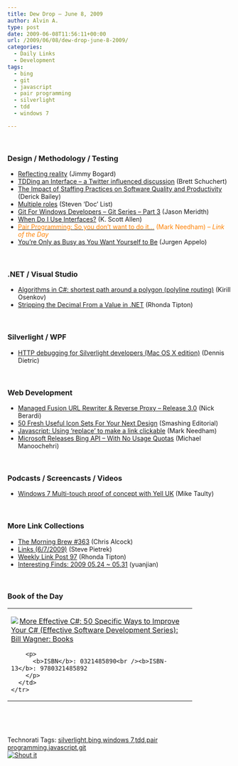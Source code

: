 ```yaml
---
title: Dew Drop – June 8, 2009
author: Alvin A.
type: post
date: 2009-06-08T11:56:11+00:00
url: /2009/06/08/dew-drop-june-8-2009/
categories:
  - Daily Links
  - Development
tags:
  - bing
  - git
  - javascript
  - pair programming
  - silverlight
  - tdd
  - windows 7

---
```

&#160;

### Design / Methodology / Testing

  * [Reflecting reality][1] (Jimmy Bogard)
  * [TDDing an Interface &#8211; a Twitter influenced discussion][2] (Brett Schuchert)
  * [The Impact of Staffing Practices on Software Quality and Productivity][3] (Derick Bailey)
  * [Multiple roles][4] (Steven ‘Doc’ List)
  * [Git For Windows Developers – Git Series – Part 3][5] (Jason Meridth)
  * [When Do I Use Interfaces?][6] (K. Scott Allen)
  * [<font color="#ff8000">Pair Programming: So you don&#8217;t want to do it…</font>][7] <font color="#ff8000">(Mark Needham) <em>– Link of the Day</em></font>
  * [You&#8217;re Only as Busy as You Want Yourself to Be][8] (Jurgen Appelo)

&#160;

### .NET / Visual Studio

  * [Algorithms in C#: shortest path around a polygon (polyline routing)][9] (Kirill Osenkov)
  * [Stripping the Decimal From a Value in .NET][10] (Rhonda Tipton)

&#160;

### Silverlight / WPF

  * [HTTP debugging for Silverlight developers (Mac OS X edition)][11] (Dennis Dietric)

&#160;

### Web Development

  * [Managed Fusion URL Rewriter & Reverse Proxy &#8211; Release 3.0][12] (Nick Berardi)
  * [50 Fresh Useful Icon Sets For Your Next Design][13] (Smashing Editorial)
  * [Javascript: Using &#8216;replace&#8217; to make a link clickable][14] (Mark Needham)
  * [Microsoft Releases Bing API &#8211; With No Usage Quotas][15] (Michael Manoochehri)

&#160;

### Podcasts / Screencasts / Videos

  * [Windows 7 Multi-touch proof of concept with Yell UK][16] (Mike Taulty)

&#160;

### More Link Collections

  * [The Morning Brew #363][17] (Chris Alcock)
  * [Links (6/7/2009)][18] (Steve Pietrek)
  * [Weekly Link Post 97][19] (Rhonda Tipton)
  * [Interesting Finds: 2009 05.24 ~ 05.31][20] (yuanjian)

&#160;

### Book of the Day

<div style="padding-bottom: 0px; margin: 0px; padding-left: 0px; padding-right: 0px; display: inline; float: none; padding-top: 0px" id="scid:7dc1bd33-94bd-46fd-a20b-0131235bcd47:81a06d52-8486-4e89-8ba3-d05b173e30a3" class="wlWriterSmartContent">
  <table cellspacing="0" cellpadding="2" width="400" border="0" unselectable="on">
    <tr>
      <td valign="top" width="400">
        <p>
          <a title="More Effective C#: 50 Specific Ways to Improve Your C# (Effective Software Development Series): Bill Wagner: Books" href="http://www.amazon.com/exec/obidos/ASIN/0321485890/alvinashcraft-20"><img data-recalc-dims="1" decoding="async" src="https://i0.wp.com/images.amazon.com/images/P/0321485890.01.MZZZZZZZ.jpg?w=660" border="0" align="left" style="float:left" />More Effective C#: 50 Specific Ways to Improve Your C# (Effective Software Development Series): Bill Wagner: Books</a>
        </p>
        
        <p>
          <b>ISBN</b>: 0321485890<br /><b>ISBN-13</b>: 9780321485892
        </p>
      </td>
    </tr>
  </table>
</div>

&#160;

<div style="padding-bottom: 0px; margin: 0px; padding-left: 0px; padding-right: 0px; display: inline; float: none; padding-top: 0px" id="scid:C16BAC14-9A3D-4c50-9394-FBFEF7A93539:aeee8c6b-0540-4441-a833-ba3330b679a1" class="wlWriterSmartContent">
  <!--dotnetkickit-->
</div>

&#160;

<div style="padding-bottom: 0px; margin: 0px; padding-left: 0px; padding-right: 0px; display: inline; float: none; padding-top: 0px" id="scid:0767317B-992E-4b12-91E0-4F059A8CECA8:5fee724e-de22-40e6-aabe-d934b699da7a" class="wlWriterSmartContent">
  Technorati Tags: <a href="http://technorati.com/tags/silverlight" rel="tag">silverlight</a>,<a href="http://technorati.com/tags/bing" rel="tag">bing</a>,<a href="http://technorati.com/tags/windows+7" rel="tag">windows 7</a>,<a href="http://technorati.com/tags/tdd" rel="tag">tdd</a>,<a href="http://technorati.com/tags/pair+programming" rel="tag">pair programming</a>,<a href="http://technorati.com/tags/javascript" rel="tag">javascript</a>,<a href="http://technorati.com/tags/git" rel="tag">git</a>
</div>

<div class="wlWriterHeaderFooter" style="margin:0px; padding:0px 0px 0px 0px;">
  <div class="shoutIt">
    <a rev="vote-for" href="http://dotnetshoutout.com/Submit?url=http%3a%2f%2fwww.alvinashcraft.com%2f2009%2f06%2f08%2fdew-drop-june-8-2009%2f&title=Dew+Drop+-+June+8%2c+2009"><img decoding="async" alt="Shout it" src="http://dotnetshoutout.com/image.axd?url=https://morningdew-bpc6g3a0fgaxdxcu.eastus2-01.azurewebsites.net/2009/06/08/dew-drop-june-8-2009/" style="border:0px" /></a>
  </div>
</div>

 [1]: http://feedproxy.google.com/~r/LosTechies/~3/5VIIRJeFGhg/reflecting-reality.aspx
 [2]: http://blog.objectmentor.com/articles/2009/06/08/tdding-an-interface-a-twitter-influenced-discussion
 [3]: http://feedproxy.google.com/~r/LosTechies/~3/q2EdgSTvDcY/the-impact-of-staffing-practices-on-software-quality-and-productivity.aspx
 [4]: http://www.stevenlist.com/blog/2009/06/07/multiple-roles/
 [5]: http://feedproxy.google.com/~r/LosTechies/~3/jLnAgCf0c3Q/git-for-windows-developers-git-series-part-3.aspx
 [6]: http://odetocode.com/Blogs/scott/archive/2009/06/07/12891.aspx
 [7]: http://feedproxy.google.com/~r/MarkNeedham/~3/G_BgxlOYs1s/
 [8]: http://feedproxy.google.com/~r/noop/~3/ivwJTZ3SweY/youre-only-as-busy-as-you-want-yourself-to-be.html
 [9]: http://blogs.msdn.com/kirillosenkov/archive/2009/06/07/algorithms-in-c-shortest-path-around-a-polygon-polyline-routing.aspx
 [10]: http://rtipton.wordpress.com/2009/06/07/stripping-the-decimal-from-a-value-in-net/
 [11]: http://blogs.msdn.com/ddietric/archive/2009/06/08/http-debugging-for-silverlight-developers-mac-os-x-edition.aspx
 [12]: http://feedproxy.google.com/~r/coderjournal/~3/JZT8pfg4FI8/
 [13]: http://www.smashingmagazine.com/2009/06/07/50-fresh-useful-icon-sets-for-your-next-design/
 [14]: http://feedproxy.google.com/~r/MarkNeedham/~3/eU9LTAvHa-Y/
 [15]: http://feedproxy.google.com/~r/ProgrammableWeb/~3/S0CA3a1JzwQ/
 [16]: http://channel9.msdn.com/posts/mtaulty/Windows-7-Multi-touch-proof-of-concept-with-Yell-UK/
 [17]: http://feedproxy.google.com/~r/ReflectivePerspective/~3/ckRfH0WwMKQ/
 [18]: http://spietrek.blogspot.com/2009/06/links-672009.html
 [19]: http://rtipton.wordpress.com/2009/06/07/weekly-link-post-97/
 [20]: http://weblogs.asp.net/yuanjian/archive/2009/06/07/interesting-finds-2009-05-24-05-31.aspx